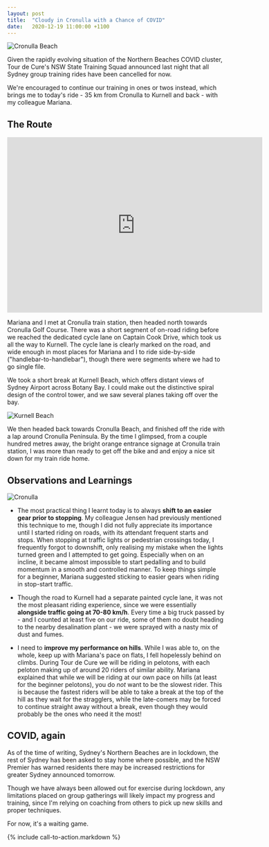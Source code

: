 ```yaml
---
layout: post
title:  "Cloudy in Cronulla with a Chance of COVID"
date:   2020-12-19 11:00:00 +1100
---
```


![Cronulla Beach]({{site.baseurl}}/images/cronulla-waves.jpeg)

Given the rapidly evolving situation of the Northern Beaches COVID cluster, Tour de Cure's NSW State Training Squad announced last night that all Sydney group training rides have been cancelled for now.

We're encouraged to continue our training in ones or twos instead, which brings me to today's ride - 35 km from Cronulla to Kurnell and back - with my colleague Mariana.


## The Route

<div class='frame-wrapper'>
    <iframe height='405' width='590' frameborder='0' allowtransparency='true' scrolling='no' src='https://www.strava.com/activities/4488756885/embed/d0c9379cbd01d9daf5e6b7d0387c82b0b179e545'></iframe>
</div>

Mariana and I met at Cronulla train station, then headed north towards Cronulla Golf Course. There was a short segment of on-road riding before we reached the dedicated cycle lane on Captain Cook Drive, which took us all the way to Kurnell. The cycle lane is clearly marked on the road, and wide enough in most places for Mariana and I to ride side-by-side ("handlebar-to-handlebar"), though there were segments where we had to go single file.

We took a short break at Kurnell Beach, which offers distant views of Sydney Airport across Botany Bay. I could make out the distinctive spiral design of the control tower, and we saw several planes taking off over the bay.

![Kurnell Beach]({{site.baseurl}}/images/kurnell.jpeg)

We then headed back towards Cronulla Beach, and finished off the ride with a lap around Cronulla Peninsula. By the time I glimpsed, from a couple hundred metres away, the bright orange entrance signage at Cronulla train station, I was more than ready to get off the bike and and enjoy a nice sit down for my train ride home.


## Observations and Learnings

![Cronulla]({{site.baseurl}}/images/cronulla-reserve.jpeg)

- The most practical thing I learnt today is to always **shift to an easier gear prior to stopping**. My colleague Jensen had previously mentioned this technique to me, though I did not fully appreciate its importance until I started riding on roads, with its attendant frequent starts and stops. When stopping at traffic lights or pedestrian crossings today, I frequently forgot to downshift, only realising my mistake when the lights turned green and I attempted to get going. Especially when on an incline, it became almost impossible to start pedalling and to build momentum in a smooth and controlled manner. To keep things simple for a beginner, Mariana suggested sticking to easier gears when riding in stop-start traffic.

- Though the road to Kurnell had a separate painted cycle lane, it was not the most pleasant riding experience, since we were essentially **alongside traffic going at 70-80 km/h**. Every time a big truck passed by - and I counted at least five on our ride, some of them no doubt heading to the nearby desalination plant - we were sprayed with a nasty mix of dust and fumes.

- I need to **improve my performance on hills**. While I was able to, on the whole, keep up with Mariana's pace on flats, I fell hopelessly behind on climbs. During Tour de Cure we will be riding in pelotons, with each peloton making up of around 20 riders of similar ability. Mariana explained that while we will be riding at our own pace on hills (at least for the beginner pelotons), you do _not_ want to be the slowest rider. This is because the fastest riders will be able to take a break at the top of the hill as they wait for the stragglers, while the late-comers may be forced to continue straight away without a break, even though they would probably be the ones who need it the most!


## COVID, again

As of the time of writing, Sydney's Northern Beaches are in lockdown, the rest of Sydney has been asked to stay home where possible, and the NSW Premier has warned residents there may be increased restrictions for greater Sydney announced tomorrow.

Though we have always been allowed out for exercise during lockdown, any limitations placed on group gatherings will likely impact my progress and training, since I'm relying on coaching from others to pick up new skills and proper techniques.

For now, it's a waiting game.



{% include call-to-action.markdown %}

